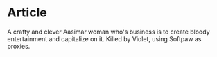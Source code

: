 
# Article
A crafty and clever Aasimar woman who's business is to create bloody entertainment and capitalize on it. Killed by Violet, using Softpaw as proxies.